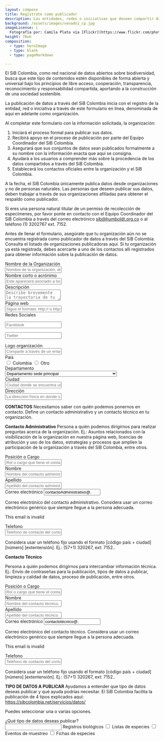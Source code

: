 ```yaml
---
layout: compose
title: Regístrate como publicador
description: Las entidades, redes o iniciativas que deseen compartir datos e información a través del SiB Colombia, pueden registrarse aquí para solicitar el aval como socio publicador.
background: /assets/images/venado1_cp.jpg
imageLicense: |
  Fotografía por: Camila Plata vía [Flickr](https://www.flickr.com/photos/camisilver/6792589953/)
height: 70vh
composition: 
  - type: heroImage
  - type: blank
  - type: pageMarkdown

---
```



El SiB Colombia, como red nacional de datos abiertos sobre biodiversidad, busca que este tipo de contenidos estén disponibles de forma abierta y universal bajo los principios de libre acceso, cooperación, transparencia, reconocimiento y responsabilidad compartida, aportando a la construcción de una sociedad sostenible.

La publicación de datos a través del SiB Colombia inicia con el registro de la entidad, red o iniciativa a través de este formulario en línea, denominada de aquí en adelante como organización.

Al completar este formulario con la información solicitada, la organización:

  1. Iniciará el proceso formal para publicar sus datos.
  2. Recibirá apoyo en el proceso de publicación por parte del Equipo Coordinador del SiB Colombia.
  3. Asegurará que sus conjuntos de datos sean publicados formalmente a su nombre con la información exacta que aquí se consigna.
  4. Ayudará a los usuarios a comprender más sobre la procedencia de los datos compartidos a través del SiB Colombia.
  5. Establecerá los contactos oficiales entre la organización y el SiB Colombia.

A la fecha, el SiB Colombia únicamente publica datos desde organizaciones y no de personas naturales. Las personas que deseen publicar sus datos, deben trabajar a través de sus organizaciones afiliadas para obtener el respaldo como publicador.

Si eres una persona natural titular de un permiso de recolección de especímenes, por favor ponte en contacto con el Equipo Coordinador del SiB Colombia a través del correo electrónico sib@humboldt.org.co o al teléfono (1) 3202767 ext. 7152.

Antes de llenar el formulario, asegúrate que tu organización aún no se encuentra registrada como publicador de datos a través del SiB Colombia. Consulta el listado de organizaciones publicadoras aquí. Si tu organización ya está registrada, debes acercarte a uno de los contactos allí registrados para obtener información sobre la publicación de datos.



<div class="field">
  <label class="label">Nombre de la Organización</label>
  <div class="control">
    <input class="input" type="text" placeholder="Nombre de la organización, de preferencia el registrado en la personería jurídica">
  </div>
</div>

<div class="field">
  <label class="label">Nombre corto o acrónimo</label>
  <div class="control">
    <input class="input" type="text" placeholder="Este aparecerá asociado a los datos en la plataforma de publicación">
  </div>
</div>

<div class="field">
  <label class="label">Descripción</label>
  <div class="control">
    <textarea class="textarea" placeholder="Describe brevemente la trayectoria de tu organización en relación a la misión del SiB Colombia (ej.: colecciones biológicas custodiadas, enfoque de investigación, gestión de información sobre biodiversidad, etc.) Esta descripción aparecerá en el perfil de la organización como socio publicador"></textarea>
  </div>
</div>

<div class="field">
  <label class="label">Página web</label>
  <div class="control">
    <input class="input" type="text" placeholder="Sigue el formato: http:// o https:// + direccion_web. Ej.: https://sibcolombia.net/">
  </div>
</div>


<div class="field is-horizontal">
  <div class="field-label is-normal">
    <label class="label">Redes Sociales</label>
  </div>	
  <div class="field-body">	
    <div class="field">
      <p class="control is-expanded has-icons-left">
        <input class="input" type="text" placeholder="Facebook">
        <span class="icon is-small is-left">
          <i class="fas fa-user"></i>
        </span>
      </p>
    </div>	  
    <div class="field">
      <p class="control is-expanded has-icons-left">
        <input class="input" type="text" placeholder="Twitter">
        <span class="icon is-small is-left">
          <i class="fas fa-user"></i>
        </span>
      </p>
    </div>
  </div>
</div>

<div class="field">
  <label class="label">Logo organización</label>
  <div class="control">
    <input class="input" type="text" placeholder="Comparte a través de un enlace web el logo de tu organización. Puede ser un enlace a una página web o a un repositorio como Google Drive, Dropbox o similar. (Verifique que sea posible ingresar al archivo sin ningún tipo de credencial y que el archivo se encuentre en uno de los siguientes formatos: .png, .pdf, .svg, .eps. .ai) Ej.: http://my.organization.org/images/logo.png">
  </div>
</div>

<div class="field is-horizontal">
  <div class="field-label">
    <label class="label">País</label>
  </div>
  <div class="field-body">
    <div class="field is-narrow">
      <div class="control">
        <label class="radio">
          <input type="radio" name="member">
          Colombia
        </label>
        <label class="radio">
          <input type="radio" name="member">
          Otro
        </label>
      </div>
    </div>
  </div>
</div>


<div class="field">
  <label class="label">Departamento</label>
  <div class="control">
    <div class="select">
      <select>
        <option>Departamento sede principal</option>
        <option>Amazonas</option>
        <option>Antioquia</option>
        <option>Arauca</option>
        <option>Archipiélago de San Andrés, Providencia y Santa Catalina</option>
        <option>Atlántico</option>
        <option>Bogotá, D.C.</option>
        <option>Bolívar</option>
        <option>Boyacá</option>
        <option>Caldas</option>
        <option>Caquetá</option>
        <option>Casanare</option>
        <option>Cauca</option>
        <option>Cesar</option>
        <option>Chocó</option>
        <option>Córdoba</option>
        <option>Cundinamarca</option>
        <option>Guainía</option>
        <option>Guaviare</option>
        <option>Huila</option>
        <option>La Guajira</option>
        <option>Magdalena</option>
        <option>Meta</option>
        <option>Nariño</option>
        <option>Norte de Santander</option>
        <option>Putumayo</option>
        <option>Quindío</option>
        <option>Risaralda</option>
        <option>Santander</option>
        <option>Sucre</option>
        <option>Tolima</option>
        <option>Valle del Cauca</option>
        <option>Vaupés</option>
        <option>Vichada</option>
        <option>No en Colombia</option>
      </select>
    </div>
  </div>
</div>

<div class="field">
  <label class="label">Ciudad</label>
  <div class="control">
    <input class="input" type="text" placeholder="Ciudad donde se encuentra ubicada la sede principal de la organización. Ej.: Manizales">
  </div>
</div>

<div class="field">
  <label class="label">Dirección</label>
  <div class="control">
    <input class="input" type="text" placeholder="La dirección física en donde se encuentra la organización. Ej.: Calle 28A # 15-09">
  </div>
</div>


**CONTACTOS**
Necesitamos saber con quién podemos ponernos en contacto. Define un contacto administrativo y un contacto técnico en tu organización.

**Contacto Administrativo**
Persona a quién podemos dirigirnos para realizar preguntas acerca de la organización. Ej.: Asuntos relacionados con la visibilización de la organización en nuestra página web, licencias de atribución y uso de los datos, estrategias y procesos que amplíen la participación de la organización a través del SiB Colombia, entre otros.


<div class="field">
  <label class="label">Posición o Cargo</label>
  <div class="control">
    <input class="input" type="text" placeholder="Rol o cargo que tiene el contacto administrativo en la organización.">
  </div>
</div>

<div class="field">
  <label class="label">Nombre</label>
  <div class="control">
    <input class="input" type="text" placeholder="Nombre del contacto administrativo.">
  </div>
</div>

<div class="field">
  <label class="label">Apellido</label>
  <div class="control">
    <input class="input" type="text" placeholder="Apellido del contacto administrativo..">
  </div>
</div>

<div class="field">
  <label class="label">Correo electrónico</label>
    <input class="input is-danger" type="email" placeholder="Email input" value="contactoAdministrativo@.">
  <p class="help">Correo electrónico del contacto administrativo. Considera usar un correo electrónico genérico que siempre llegue a la persona adecuada.</p>
  <p class="help is-danger">This email is invalid</p>
</div>

<div class="field">
  <label class="label">Telefono</label>
  <div class="control">
    <input class="input" type="text" placeholder="Teléfono de contacto del contacto administrativo.">
    <p class="help">Considera usar un teléfono fijo usando el formato [código país + ciudad] [número] [extentensión]. Ej.: (57+1) 320267, ext: 7152..</p>

  </div>
</div>

**Contacto Técnico**

Persona a quién podemos dirigirnos para intercambiar información técnica. Ej.: Envío de contraseñas para la publicación, tipos de datos a publicar, limpieza y calidad de datos, proceso de publicación, entre otros.


<div class="field">
  <label class="label">Posición o Cargo</label>
  <div class="control">
    <input class="input" type="text" placeholder="Rol o cargo que tiene el contacto técnico en la organización.">
  </div>
</div>

<div class="field">
  <label class="label">Nombre</label>
  <div class="control">
    <input class="input" type="text" placeholder="Nombre del contacto técnico.">
  </div>
</div>

<div class="field">
  <label class="label">Apellido</label>
  <div class="control">
    <input class="input" type="text" placeholder="Apellido del contacto técnico.">
  </div>
</div>

<div class="field">
  <label class="label">Correo electrónico</label>
    <input class="input is-danger" type="email" placeholder="Email input" value="contactotécnico@.">
  <p class="help">Correo electrónico del contacto técnico. Considera usar un correo electrónico genérico que siempre llegue a la persona adecuada.</p>
  <p class="help is-danger">This email is invalid</p>
</div>

<div class="field">
  <label class="label">Telefono</label>
  <div class="control">
    <input class="input" type="text" placeholder="Teléfono de contacto del contacto técnico.">
    <p class="help">Considera usar un teléfono fijo usando el formato [código país + ciudad] [número] [extentensión]. Ej.: (57+1) 320267, ext: 7152..</p>
  </div>
</div>

**TIPO DE DATOS A PUBLICAR**
Ayudamos a entender que tipo de datos deseas publicar y qué ayuda podrías necesitar. El SiB Colombia facilita la publicación de 4 tipos explicados aquí: https://sibcolombia.net/servicios/datos/ 

Puedes seleccionar una o varias opciones.

<div class="field is-horizontal">
  <div class="field-label">
    <label class="label">¿Qué tipo de datos deseas publicar?</label>
  </div>
  <div class="field-body">
    <div class="field">
      <div class="control">
        <label class="checkbox">
          <input type="checkbo">
          Registros biológicos
        </label>
        <label class="checkbox">
          <input type="checkbox">
          Listas de especies
        </label>
        <label class="checkbox">
          <input type="checkbox">
          Eventos de muestreo
        </label>
        <label class="checkbox">
          <input type="checkbox">
          Fichas de especies
        </label>
      </div>
    </div>
  </div>
</div>
